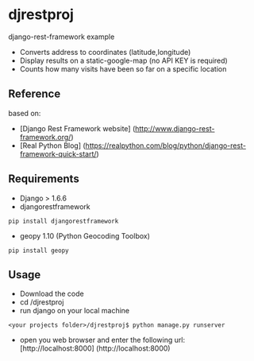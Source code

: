 # djrestproj
django-rest-framework example
* Converts address to coordinates (latitude,longitude)
* Display results on a static-google-map (no API KEY is required)
* Counts how many visits have been so far on a specific location


## Reference
based on:
* [Django Rest Framework website] (http://www.django-rest-framework.org/)
* [Real Python Blog] (https://realpython.com/blog/python/django-rest-framework-quick-start/)

## Requirements
* Django > 1.6.6
* djangorestframework

```
pip install djangorestframework
```

* geopy 1.10 (Python Geocoding Toolbox)

```
pip install geopy
```

## Usage
* Download the code
* cd <your projects folder>/djrestproj
* run django on your local machine
```
<your projects folder>/djrestproj$ python manage.py runserver
```

* open you web browser and enter the following url:
[http://localhost:8000] (http://localhost:8000)


